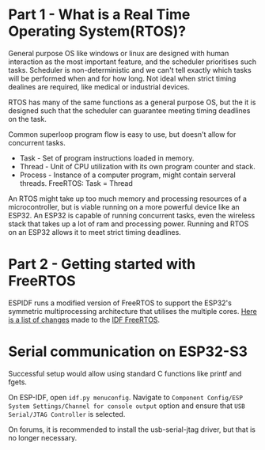 # Part 1 - What is a Real Time Operating System(RTOS)?

General purpose OS like windows or linux are designed with human interaction as the most important feature, and the scheduler prioritises such tasks. Scheduler is non-deterministic and we can't tell exactly which tasks will be performed when and for how long. Not ideal when strict timing dealines are required, like medical or industrial devices.

RTOS has many of the same functions as a general purpose OS, but the it is designed such that the scheduler can guarantee meeting timing deadlines on the task.

Common superloop program flow is easy to use, but doesn't allow for concurrent tasks.

* Task - Set of program instructions loaded in memory.
* Thread - Unit of CPU utilization with its own program counter and stack.
* Process - Instance of a computer program, might contain serveral threads.
FreeRTOS: Task = Thread

An RTOS might take up too much memory and processing resources of a microcontroller, but is viable running on a more powerful device like an ESP32. An ESP32 is capable of running concurrent tasks, even the wireless stack that takes up a lot of ram and processing power. Running and RTOS on an ESP32 allows it to meet strict timing deadlines.

# Part 2 - Getting started with FreeRTOS

ESPIDF runs a modified version of FreeRTOS to support the ESP32's symmetric multiprocessing architecture that utilises the multiple cores. [Here is a list of changes](https://docs.espressif.com/projects/esp-idf/en/release-v4.3/esp32/api-guides/freertos-smp.html) made to the [IDF FreeRTOS](https://docs.espressif.com/projects/esp-idf/en/latest/esp32/api-reference/system/freertos_idf.html).

# Serial communication on ESP32-S3

Successful setup would allow using standard C functions like printf and fgets. 

On ESP-IDF, open `idf.py menuconfig`. Navigate to `Component Config/ESP System Settings/Channel for console output` option and ensure that `USB Serial/JTAG Controller` is selected.

On forums, it is recommended to install the usb-serial-jtag driver, but that is no longer necessary.